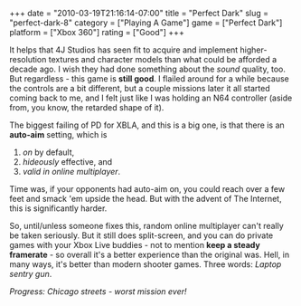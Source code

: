 +++
date = "2010-03-19T21:16:14-07:00"
title = "Perfect Dark"
slug = "perfect-dark-8"
category = ["Playing A Game"]
game = ["Perfect Dark"]
platform = ["Xbox 360"]
rating = ["Good"]
+++

It helps that 4J Studios has seen fit to acquire and implement higher-resolution textures and character models than what could be afforded a decade ago.  I wish they had done something about the <i>sound</i> quality, too.  But regardless - this game is <b>still good</b>.  I flailed around for a while because the controls are a bit different, but a couple missions later it all started coming back to me, and I felt just like I was holding an N64 controller (aside from, you know, the retarded shape of it).

The biggest failing of PD for XBLA, and this is a big one, is that there is an <b>auto-aim</b> setting, which is

1) <i>on</i> by default,  
2) <i>hideously</i> effective, and  
3) <i>valid in online multiplayer</i>.

Time was, if your opponents had auto-aim on, you could reach over a few feet and smack 'em upside the head.  But with the advent of The Internet, this is significantly harder.

So, until/unless someone fixes this, random online multiplayer can't really be taken seriously.  But it still does split-screen, and you can do private games with your Xbox Live buddies - not to mention <b>keep a steady framerate</b> - so overall it's a better experience than the original was.  Hell, in many ways, it's better than modern shooter games.  Three words: <i>Laptop sentry gun</i>.

<i>Progress: Chicago streets - worst mission ever!</i>